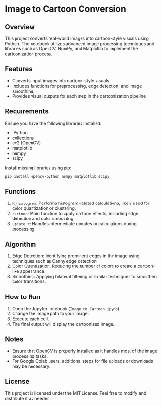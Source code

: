 # Image to Cartoon Conversion

## Overview
This project converts real-world images into cartoon-style visuals using Python. The notebook utilizes advanced image processing techniques and libraries such as OpenCV, NumPy, and Matplotlib to implement the cartoonization process.

## Features
- Converts input images into cartoon-style visuals.
- Includes functions for preprocessing, edge detection, and image smoothing.
- Provides visual outputs for each step in the cartoonization pipeline.

## Requirements
Ensure you have the following libraries installed:
- IPython
- collections
- cv2 (OpenCV)
- matplotlib
- numpy
- scipy

Install missing libraries using pip:
```bash
pip install opencv-python numpy matplotlib scipy
```

## Functions
1. `K_histogram`: Performs histogram-related calculations, likely used for color quantization or clustering.
2. `cartoon`: Main function to apply cartoon effects, including edge detection and color smoothing.
3. `update_c`: Handles intermediate updates or calculations during processing.

## Algorithm
1. Edge Detection: Identifying prominent edges in the image using techniques such as Canny edge detection.
2. Color Quantization: Reducing the number of colors to create a cartoon-like appearance.
3. Smoothing: Applying bilateral filtering or similar techniques to smoothen color transitions.

## How to Run
1. Open the Jupyter notebook (`Image_to_Cartoon.ipynb`).
2. Change the image path to your image.
3. Execute each cell.
4. The final output will display the cartoonized image.

## Notes
- Ensure that OpenCV is properly installed as it handles most of the image processing tasks.
- For Google Colab users, additional steps for file uploads or downloads may be necessary.

## License
This project is licensed under the MIT License. Feel free to modify and distribute it as needed.
